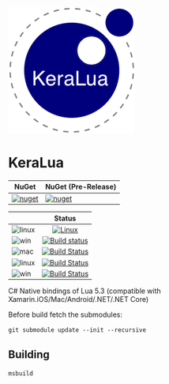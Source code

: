 [![Logo](https://raw.githubusercontent.com/NLua/KeraLua/master/KeraLua.png)]()

KeraLua
=======


| NuGet | NuGet (Pre-Release) |
| ------|------|
|[![nuget](https://img.shields.io/nuget/v/KeraLua.svg)](https://www.nuget.org/packages/KeraLua)|[![nuget](https://img.shields.io/nuget/vpre/KeraLua.svg)](https://www.nuget.org/packages/KeraLua)|

|  | Status | 
| :------ | :------: | 
|![linux](https://badgen.net/badge//Ubuntu%20Linux%20x64?icon=travis&color=orange)   | [![Linux](https://travis-ci.org/NLua/KeraLua.svg?branch=master)](https://travis-ci.org/NLua/KeraLua) |
| ![win](https://badgen.net/badge//Windows?icon=windows&color=blue) | [![Build status](https://ci.appveyor.com/api/projects/status/jkqcy9m9k35jwolx?svg=true)](https://ci.appveyor.com/project/viniciusjarina/keralua)|
| ![mac](https://badgen.net/badge//macOS,iOS,tvOS?icon=apple&color=purple&list=1) | [![Build Status](https://dev.azure.com/NLua/NLua/_apis/build/status/NLua-KeraLua.Mac?branchName=master)](https://dev.azure.com/NLua/NLua/_build/latest?definitionId=2&branchName=master) |
|![linux](https://badgen.net/badge//Ubuntu%20Linux%20x64?icon=terminal&color=orange)  | [![Build Status](https://dev.azure.com/NLua/NLua/_apis/build/status/NLua-KeraLua.Linux?branchName=master)](https://dev.azure.com/NLua/NLua/_build/latest?definitionId=3&branchName=master) |
|![win](https://badgen.net/badge//Windows,.NET%20Core?icon=windows&list=1) | [![Build Status](https://dev.azure.com/NLua/NLua/_apis/build/status/NLua-KeraLua.Windows?branchName=master)](https://dev.azure.com/NLua/NLua/_build/latest?definitionId=4&branchName=master) |


C# Native bindings of Lua 5.3 (compatible with Xamarin.iOS/Mac/Android/.NET/.NET Core) 

Before build fetch the submodules:

	git submodule update --init --recursive


Building
---------

	msbuild



